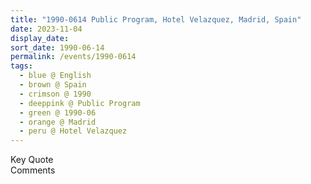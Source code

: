 ```yaml
---
title: "1990-0614 Public Program, Hotel Velazquez, Madrid, Spain"
date: 2023-11-04
display_date: 
sort_date: 1990-06-14
permalink: /events/1990-0614
tags:
  - blue @ English
  - brown @ Spain
  - crimson @ 1990
  - deeppink @ Public Program
  - green @ 1990-06
  - orange @ Madrid
  - peru @ Hotel Velazquez
---
```


<wave-list>
  <list-title color="green" width="75">Key Quote</list-title>
  <list-item color="BlanchedAlmond"  width="200"></list-item>
  <list-item color="Lavender"></list-item>
  <list-item color="BlanchedAlmond"></list-item>
</wave-list>

<br>

<wave-list>
  <list-title color="green" width="75">Comments</list-title>
  <list-item color="BlanchedAlmond"  width="200"></list-item>
  <list-item color="Lavender"></list-item>
  <list-item color="BlanchedAlmond"></list-item>
</wave-list>